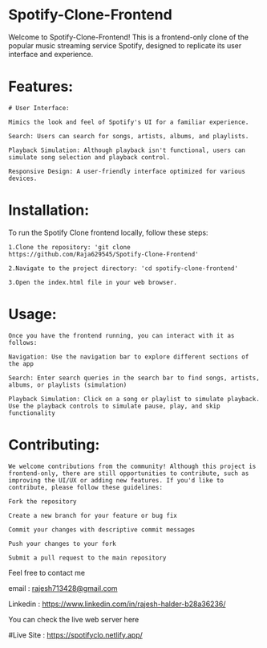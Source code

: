 # Spotify-Clone-Frontend

Welcome to Spotify-Clone-Frontend! This is a frontend-only clone of the popular music streaming service Spotify, designed to replicate its user interface and experience.

# Features:

    # User Interface:
    
    Mimics the look and feel of Spotify's UI for a familiar experience.

    Search: Users can search for songs, artists, albums, and playlists.

    Playback Simulation: Although playback isn't functional, users can simulate song selection and playback control.

    Responsive Design: A user-friendly interface optimized for various devices.

# Installation:

To run the Spotify Clone frontend locally, follow these steps:

    1.Clone the repository: 'git clone https://github.com/Raja629545/Spotify-Clone-Frontend'

    2.Navigate to the project directory: 'cd spotify-clone-frontend'

    3.Open the index.html file in your web browser.


# Usage:
    Once you have the frontend running, you can interact with it as follows:

    Navigation: Use the navigation bar to explore different sections of the app

    Search: Enter search queries in the search bar to find songs, artists, albums, or playlists (simulation)

    Playback Simulation: Click on a song or playlist to simulate playback. Use the playback controls to simulate pause, play, and skip functionality

# Contributing:
    We welcome contributions from the community! Although this project is frontend-only, there are still opportunities to contribute, such as improving the UI/UX or adding new features. If you'd like to contribute, please follow these guidelines:

    Fork the repository

    Create a new branch for your feature or bug fix

    Commit your changes with descriptive commit messages

    Push your changes to your fork

    Submit a pull request to the main repository

Feel free to contact me

email : rajesh713428@gmail.com

Linkedin : https://www.linkedin.com/in/rajesh-halder-b28a36236/



You can check the live web server here

#Live Site : https://spotifyclo.netlify.app/
